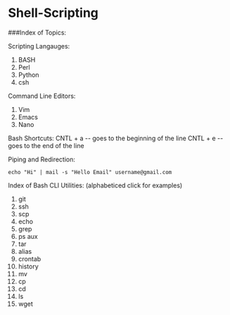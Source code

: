 Shell-Scripting
===============


###Index of Topics:


Scripting Langauges:

1. BASH
2. Perl
3. Python
4. csh


Command Line Editors:

1. Vim
2. Emacs
3. Nano




Bash Shortcuts:
CNTL + a  -- goes to the beginning of the line
CNTL + e  -- goes to the end of the line




Piping and Redirection:

`echo "Hi" | mail -s "Hello Email" username@gmail.com`

Index of Bash CLI Utilities:
(alphabeticed click for examples)
1. git
2. ssh
3. scp
4. echo
5. grep
6. ps aux
7. tar
8. alias
9. crontab
10. history
11. mv
12. cp
13. cd
14. ls
15. wget







